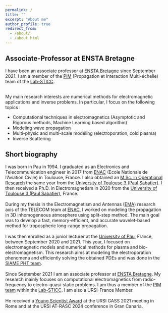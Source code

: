 ```yaml
---
permalink: /
title: ""
excerpt: "About me"
author_profile: true
redirect_from: 
  - /about/
  - /about.html
---
```

<div style="text-align:left;">
<h2><B>Associate-Professor at ENSTA Bretagne</B></h2>

I have been an associate professor at <a href="https://www.ensta-bretagne.fr/fr">ENSTA Bretagne</a> since September 2021. I am a member of the <a href="https://labsticc.fr/fr/equipes/pim">PIM</a> (Propagation et Interaction Multi-échelle) team of the <a href="https://labsticc.fr/fr">Lab-STICC</a>.

<br>My main research interests are numerical methods for electromagnetic applications and inverse problems. In particular, I focus on the following topics :
<ul>
  <li>Computational techniques in electromagnetics (Asymptotic and Rigorous methods, Machine Learning based algorithm)</li>
  <li>Modeling wave propagation</li>
  <li>Multi-physic and multi-scale modeling (electroporation, cold plasma)</li>
  <li>Inverse Scattering</li>
</ul>

<h2><B>Short biography</B></h2>
I was born in Pau in 1994. I graduated as an Electronics and Telecommunication engineer in 2017 from <a href="https://www.enac.fr/fr">ENAC</a> (Ecole Nationale de l’Aviation Civile) in Toulouse, France. I also obtained an <a href="https://m2rit-ro.recherche.enac.fr/">M.Sc. in Operational Research</a> the same year from the <a href="https://www.univ-tlse3.fr/">University of Toulouse 3 (Paul Sabatier)</a>. I then received a Ph.D. in Electromagnetism in 2020 from the <a href="https://www.univ-tlse3.fr/">University of Toulouse 3 (Paul Sabatier)</a>, France.
<br>
<br>During my thesis in the Electromagnetism and Antennas (<a href="https://ema.recherche.enac.fr/">EMA</a>) research axis of the TELECOM team at <a href="https://www.enac.fr/fr">ENAC</a>, I worked on modeling the propagation in 3D inhomogeneous atmosphere using split-step method. The main goal was to develop a fast, memory-efficient, and accurate wavelet-based method for tropospheric long-range propagation.
<br>
<br>I was then enrolled as a junior lecturer at the <a href="https://www.univ-pau.fr/fr/index.html">University of Pau</a>, France, between September 2020 and 2021. This year, I focused on electromagnetic models and numerical methods for plasma and bio-electromagnetism. This research aims at modeling the electroporation phenomena and efficiently solving the obtained PDEs and was done in the <a href="https://siame.univ-pau.fr/fr/organisation/equipes/equipe-procedes-haute-tension.html">SIAME PHT team</a>.
<br>
<br>Since September 2021 I am an associate professor at <a href="https://www.ensta-bretagne.fr/fr">ENSTA Bretagne</a>. My research mainly focuses on computational electromagnetics from radio-frequency to electro-quasi-static problems. I am thus a member of the <a href="https://labsticc.fr/fr/equipes/pim">PIM team</a> within the <a href="https://labsticc.fr/fr">Lab-STICC</a>. I am also a URSI-France Member.
<br>
<br>He received a <a href="https://ursi.org/young_scientists.php">Young Scientist Award</a> at the URSI GASS 2021 meeting in Rome and at the URSI AT-RASC 2024 conference in Gran Canaria.
</div>
